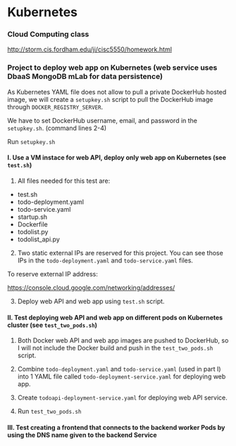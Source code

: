 # Kubernetes

### Cloud Computing class

http://storm.cis.fordham.edu/ji/cisc5550/homework.html

### Project to deploy web app on Kubernetes (web service uses DbaaS MongoDB mLab for data persistence)

As Kubernetes YAML file does not allow to pull a private DockerHub hosted image, we will create a `setupkey.sh` script to pull the DockerHub image through `DOCKER_REGISTRY_SERVER`.

We have to set DockerHub username, email, and password in the `setupkey.sh`. (command lines 2-4)

Run `setupkey.sh`


#### I. Use a VM instace for web API, deploy only web app on Kubernetes (see `test.sh`) 

1. All files needed for this test are:

- test.sh
- todo-deployment.yaml
- todo-service.yaml
- startup.sh 
- Dockerfile
- todolist.py
- todolist_api.py

2. Two static external IPs are reserved for this project. You can see those IPs in the `todo-deployment.yaml` and `todo-service.yaml` files. 

To reserve external IP address:

https://console.cloud.google.com/networking/addresses/

3. Deploy web API and web app using `test.sh` script. 

#### II. Test deploying web API and web app on different pods on Kubernetes cluster (see `test_two_pods.sh`)

1. Both Docker web API and web app images are pushed to DockerHub, so I will not include the Docker build and push in the `test_two_pods.sh` script.

2. Combine `todo-deployment.yaml` and `todo-service.yaml` (used in part I) into 1 YAML file called `todo-deployment-service.yaml` for deploying web app.

3. Create `todoapi-deployment-service.yaml` for deploying web API service.

4. Run `test_two_pods.sh`

#### III. Test creating a frontend that connects to the backend worker Pods by using the DNS name given to the backend Service


